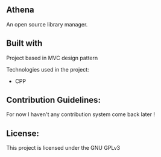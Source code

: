 ## Athena

An open source library manager.

## Built with

Project based in MVC design pattern

Technologies used in the project:

* CPP

## Contribution Guidelines:

For now I haven't any contribution system come back later !

## License:

This project is licensed under the GNU GPLv3
